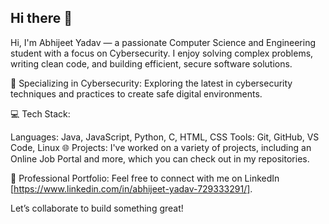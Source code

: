 ## Hi there 👋

 Hi, I'm Abhijeet Yadav — a passionate Computer Science and Engineering student with a focus on Cybersecurity. I enjoy solving complex problems, writing clean code, and building efficient, secure software solutions.

🔐 Specializing in Cybersecurity: Exploring the latest in cybersecurity techniques and practices to create safe digital environments.

💻 Tech Stack:

Languages: Java, JavaScript, Python, C, HTML, CSS
Tools: Git, GitHub, VS Code, Linux
🌐 Projects: I've worked on a variety of projects, including an Online Job Portal and more, which you can check out in my repositories.

💼 Professional Portfolio: Feel free to connect with me on LinkedIn [https://www.linkedin.com/in/abhijeet-yadav-729333291/].

Let’s collaborate to build something great!


